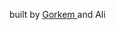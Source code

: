 built by <a href="http://www.twitter.com/gorkemyurt"> Gorkem </a> and Ali <a href="http://www.twitter.com/_AliAltaf">
